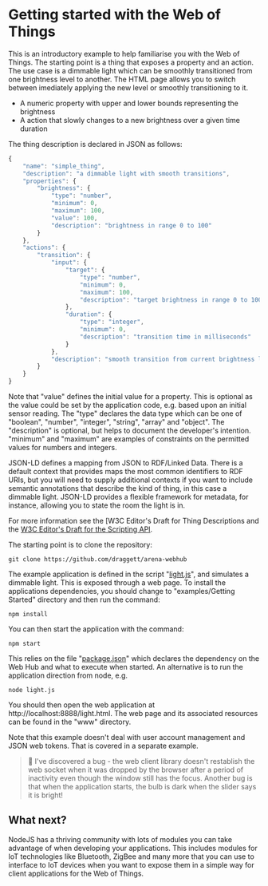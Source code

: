 # Getting started with the Web of Things

This is an introductory example to help familiarise you with the Web of Things. The starting point is a thing that exposes a property and an action. The use case is a dimmable light which can be smoothly transitioned from one brightness level to another.  The HTML page allows you to switch between imediately applying the new level or smoothly transitioning to it.

* A numeric property with upper and lower bounds representing the brightness
* A action that slowly changes to a new brightness over a given time duration

The thing description is declared in JSON as follows:

```javascript
{
    "name": "simple_thing",
    "description": "a dimmable light with smooth transitions",
    "properties": {
        "brightness": {
            "type": "number",
            "minimum": 0,
            "maximum": 100,
            "value": 100,
            "description": "brightness in range 0 to 100"
        }
    },
    "actions": {
        "transition": {
            "input": {
                "target": {
                    "type": "number",
                    "minimum": 0,
                    "maximum": 100,
                    "description": "target brightness in range 0 to 100"
                },
                "duration": {
                    "type": "integer",
                    "minimum": 0,
                    "description": "transition time in milliseconds" 
                }
            },
            "description": "smooth transition from current brightness level to target brightness level"
        }
    }
}
```

Note that "value" defines the initial value for a property.  This is optional as the value could be set by the application code, e.g. based upon an initial sensor reading. The "type" declares the data type which can be one of "boolean", "number", "integer", "string", "array" and "object". The "description" is optional, but helps to document the developer's intention.  "minimum" and "maximum" are examples of constraints on the permitted values for numbers and integers.

JSON-LD defines a mapping from JSON to RDF/Linked Data. There is a default context that provides maps the most common identifiers to RDF URIs, but you will need to supply additional contexts if you want to include semantic annotations that describe the kind of thing, in this case a dimmable light.  JSON-LD provides a flexible framework for metadata, for instance, allowing you to state the room the light is in.

For more information see the [W3C Editor's Draft for Thing Descriptions and the [W3C Editor's Draft for the Scripting API](https://w3c.github.io/wot-scripting-api/).

The starting point is to clone the repository:

```
git clone https://github.com/draggett/arena-webhub
```

The example application is defined in the script "[light.js](light.js)", and simulates a dimmable light. This is exposed through a web page.  To install the applications dependencies, you should change to "examples/Getting Started" directory and then run the command:

```
npm install
```

You can then start the application with the command:

```
npm start
```

This relies on the file "[package.json](package.json)" which declares the dependency on the Web Hub and what to execute when started. An alternative is to run the application direction from node, e.g.

```
node light.js
```

You should then open the web application at http://localhost:8888/light.html. The web page and its associated resources can be found in the "www" directory.

Note that this example doesn't deal with user account management and  JSON web tokens. That is covered in a separate example.

> &#128027; I've discovered a bug - the web client library doesn't restablish the web socket when it was dropped by the browser after a period of inactivity even though the window still has the focus. Another bug is that when the application starts, the bulb is dark when the slider says it is bright!

## What next?

NodeJS has a thriving community with lots of modules you can take advantage of when developing your applications. This includes modules for IoT technologies like Bluetooth, ZigBee and many more that you can use to interface to IoT devices when you want to expose them in a simple way for client applications for the Web of Things. 
